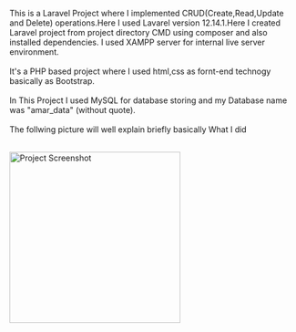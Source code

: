 This is a Laravel Project where I implemented CRUD(Create,Read,Update and Delete) operations.Here I used Lavarel version 12.14.1.Here I created Laravel project from project directory CMD using composer and also installed dependencies. I used XAMPP server for internal live server environment.</br> </br>
It's a PHP based project where I used html,css as fornt-end technogy basically as Bootstrap. </br> </br>
In This Project I used MySQL for database storing and my Database name was "amar_data" (without quote). </br> </br>
The follwing picture will well explain briefly basically What I did
</br> </br>

<img src="screenshot(1).png" alt="Project Screenshot" width="300">
